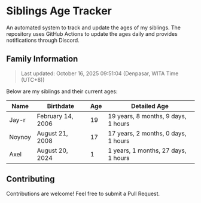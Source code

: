 # Siblings Age Tracker

An automated system to track and update the ages of my siblings. The repository uses GitHub Actions to update the ages daily and provides notifications through Discord.

## Family Information

> Last updated: October 16, 2025 09:51:04 (Denpasar, WITA Time (UTC+8))

Below are my siblings and their current ages:

| Name | Birthdate | Age | Detailed Age |
|------|-----------|-----|-------------|
| Jay-r | February 14, 2006 | 19 | 19 years, 8 months, 9 days, 1 hours |
| Noynoy | August 21, 2008 | 17 | 17 years, 2 months, 0 days, 1 hours |
| Axel | August 20, 2024 | 1 | 1 years, 1 months, 27 days, 1 hours |

## Contributing

Contributions are welcome! Feel free to submit a Pull Request.